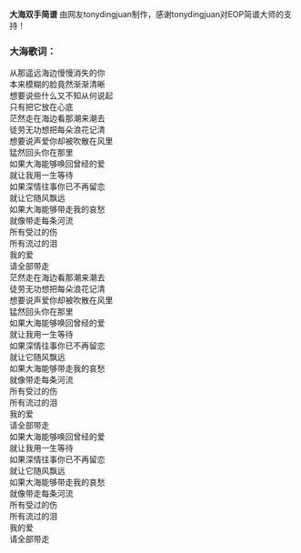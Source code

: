 

**大海双手简谱** 由网友tonydingjuan制作，感谢tonydingjuan对EOP简谱大师的支持！

### 大海歌词：

从那遥远海边慢慢消失的你  
本来模糊的脸竟然渐渐清晰  
想要说些什么又不知从何说起  
只有把它放在心底  
茫然走在海边看那潮来潮去  
徒劳无功想把每朵浪花记清  
想要说声爱你却被吹散在风里  
猛然回头你在那里  
如果大海能够唤回曾经的爱  
就让我用一生等待  
如果深情往事你已不再留恋  
就让它随风飘远  
如果大海能够带走我的哀愁  
就像带走每条河流  
所有受过的伤  
所有流过的泪  
我的爱  
请全部带走  
茫然走在海边看那潮来潮去  
徒劳无功想把每朵浪花记清  
想要说声爱你却被吹散在风里  
猛然回头你在那里  
如果大海能够唤回曾经的爱  
就让我用一生等待  
如果深情往事你已不再留恋  
就让它随风飘远  
如果大海能够带走我的哀愁  
就像带走每条河流  
所有受过的伤  
所有流过的泪  
我的爱  
请全部带走  
如果大海能够唤回曾经的爱  
就让我用一生等待  
如果深情往事你已不再留恋  
就让它随风飘远  
如果大海能够带走我的哀愁  
就像带走每条河流  
所有受过的伤  
所有流过的泪  
我的爱  
请全部带走  

